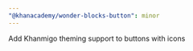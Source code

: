 ```yaml
---
"@khanacademy/wonder-blocks-button": minor
---
```


Add Khanmigo theming support to buttons with icons
